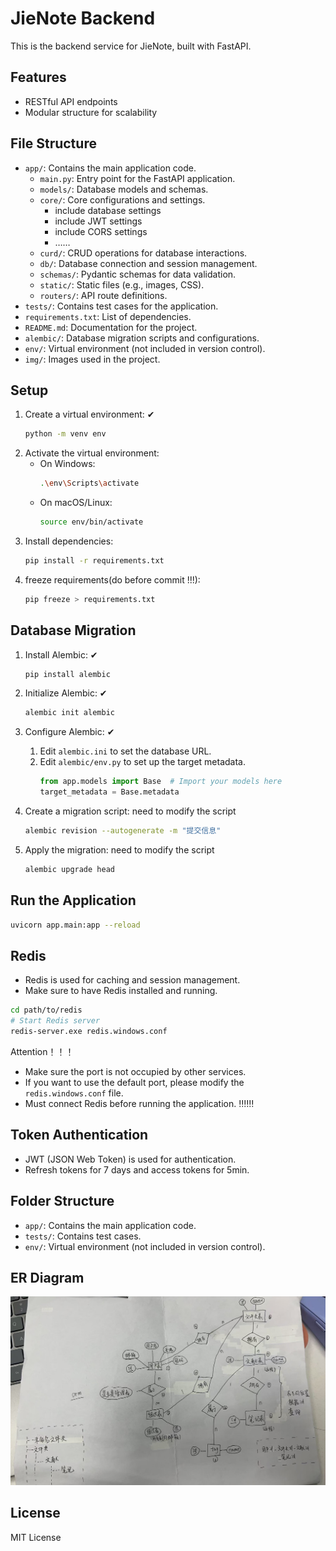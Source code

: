 # JieNote Backend

This is the backend service for JieNote, built with FastAPI.

## Features
- RESTful API endpoints
- Modular structure for scalability

## File Structure
- `app/`: Contains the main application code.
  - `main.py`: Entry point for the FastAPI application.
  - `models/`: Database models and schemas.
  - `core/`: Core configurations and settings.
    - include database settings
    - include JWT settings
    - include CORS settings
    - ……
  - `curd/`: CRUD operations for database interactions.
  - `db/`: Database connection and session management.
  - `schemas/`: Pydantic schemas for data validation.
  - `static/`: Static files (e.g., images, CSS).
  - `routers/`: API route definitions.
- `tests/`: Contains test cases for the application.
- `requirements.txt`: List of dependencies.
- `README.md`: Documentation for the project.
- `alembic/`: Database migration scripts and configurations.
- `env/`: Virtual environment (not included in version control).
- `img/`: Images used in the project.

## Setup
1. Create a virtual environment: ✔
   ```bash
   python -m venv env
   ```
2. Activate the virtual environment: 
   - On Windows:
     ```bash
     .\env\Scripts\activate
     ```
   - On macOS/Linux:
     ```bash
     source env/bin/activate
     ```
3. Install dependencies: 
   ```bash
   pip install -r requirements.txt
   ```
4. freeze requirements(do before commit !!!): 
   ```bash
   pip freeze > requirements.txt
   ```

## Database Migration
<!-- 数据库迁移使用alembic -->
1. Install Alembic: ✔
   ```bash
   pip install alembic
   ```
2. Initialize Alembic: ✔
   ```bash
   alembic init alembic
   ```
3. Configure Alembic: ✔

   1. Edit `alembic.ini` to set the database URL.
   2. Edit `alembic/env.py` to set up the target metadata. 
      ```python
      from app.models import Base  # Import your models here
      target_metadata = Base.metadata
      ```
4. Create a migration script: need to modify the script
   ```bash
   alembic revision --autogenerate -m "提交信息"
   ```
5. Apply the migration: need to modify the script
   ```bash
   alembic upgrade head
   ```


## Run the Application
```bash
uvicorn app.main:app --reload
```

## Redis
- Redis is used for caching and session management.
- Make sure to have Redis installed and running.

```bash
cd path/to/redis
# Start Redis server
redis-server.exe redis.windows.conf
```
Attention！！！
- Make sure the port is not occupied by other services.
- If you want to use the default port, please modify the `redis.windows.conf` file.
- Must connect Redis before running the application. ‼️‼️‼️
  

## Token Authentication
- JWT (JSON Web Token) is used for authentication.
- Refresh tokens for 7 days and access tokens for 5min.

## Folder Structure
- `app/`: Contains the main application code.
- `tests/`: Contains test cases.
- `env/`: Virtual environment (not included in version control).



## ER Diagram
![ER Diagram](img/er_diagram.jpg)

## License
MIT License
